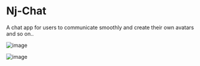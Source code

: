# Nj-Chat
A chat app for users to communicate smoothly and create their own avatars and so on..

![image](https://github.com/NeerajSharma10/Nj-Chat/assets/62813226/64de0281-807a-46ab-b292-ff1842c0f6d6)

![image](https://github.com/NeerajSharma10/Nj-Chat/assets/62813226/b1eb927b-f3d2-443c-84f1-68ec3c09aba1)


